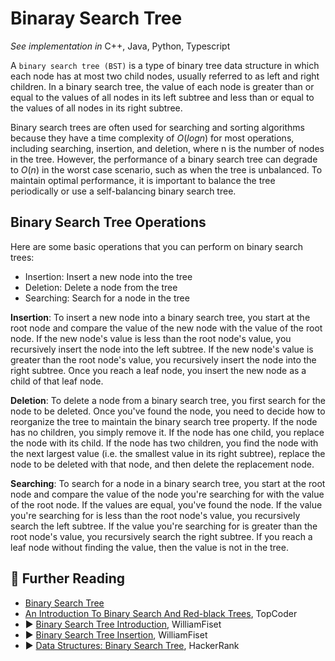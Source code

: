 # Binaray Search Tree

*See implementation in*
C++,
Java,
Python,
Typescript

A `binary search tree (BST)` is a type of binary tree data structure in which each node has at most two child nodes, usually referred to as left and right children. In a binary search tree, the value of each node is greater than or equal to the values of all nodes in its left subtree and less than or equal to the values of all nodes in its right subtree.

Binary search trees are often used for searching and sorting algorithms because they have a time complexity of $O(log n)$ for most operations, including searching, insertion, and deletion, where n is the number of nodes in the tree. However, the performance of a binary search tree can degrade to $O(n)$ in the worst case scenario, such as when the tree is unbalanced. To maintain optimal performance, it is important to balance the tree periodically or use a self-balancing binary search tree.

## Binary Search Tree Operations

Here are some basic operations that you can perform on binary search trees:

* Insertion: Insert a new node into the tree
* Deletion: Delete a node from the tree
* Searching: Search for a node in the tree

**Insertion**: To insert a new node into a binary search tree, you start at the root node and compare the value of the new node with the value of the root node. If the new node's value is less than the root node's value, you recursively insert the node into the left subtree. If the new node's value is greater than the root node's value, you recursively insert the node into the right subtree. Once you reach a leaf node, you insert the new node as a child of that leaf node.

**Deletion**: To delete a node from a binary search tree, you first search for the node to be deleted. Once you've found the node, you need to decide how to reorganize the tree to maintain the binary search tree property. If the node has no children, you simply remove it. If the node has one child, you replace the node with its child. If the node has two children, you find the node with the next largest value (i.e. the smallest value in its right subtree), replace the node to be deleted with that node, and then delete the replacement node.

**Searching**: To search for a node in a binary search tree, you start at the root node and compare the value of the node you're searching for with the value of the root node. If the values are equal, you've found the node. If the value you're searching for is less than the root node's value, you recursively search the left subtree. If the value you're searching for is greater than the root node's value, you recursively search the right subtree. If you reach a leaf node without finding the value, then the value is not in the tree.



## 🔗 Further Reading

* [Binary Search Tree](https://en.wikipedia.org/wiki/Binary_search_tree)
* [An Introduction To Binary Search And Red-black Trees](https://www.topcoder.com/thrive/articles/An%20Introduction%20to%20Binary%20Search%20and%20Red-Black%20Trees), TopCoder 
* ▶️ [Binary Search Tree Introduction](https://www.youtube.com/watch?v=JfSdGQdAzq8&pp=ygUgYmluYXJ5IHNlYXJjaCB0cmVlIHdpbGxpYW0gZmlzZXQ%3D&ab_channel=WilliamFiset), WilliamFiset
* ▶️ [Binary Search Tree Insertion](https://www.youtube.com/watch?v=LwpLXm3eb6A&ab_channel=WilliamFiset), WilliamFiset
* ▶️ [Data Structures: Binary Search Tree](https://www.youtube.com/watch?v=i_Q0v_Ct5lY&ab_channel=HackerRank), HackerRank